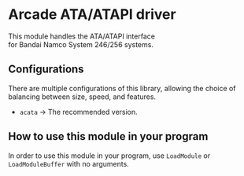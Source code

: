 # Arcade ATA/ATAPI driver

This module handles the ATA/ATAPI interface \
for Bandai Namco System 246/256 systems.  

## Configurations

There are multiple configurations of this library, allowing the choice of
balancing between size, speed, and features.

*   `acata` -> The recommended version.

## How to use this module in your program

In order to use this module in your program, use `LoadModule` or \
`LoadModuleBuffer` with no arguments.
